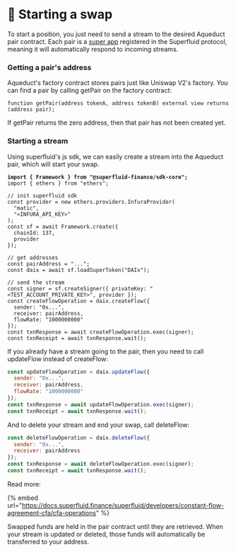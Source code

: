 # 🌊 Starting a swap

To start a position, you just need to send a stream to the desired Aqueduct pair contract. Each pair is a [super app](https://docs.superfluid.finance/superfluid/developers/super-apps) registered in the Superfluid protocol, meaning it will automatically respond to incoming streams.&#x20;



### Getting a pair's address

Aqueduct's factory contract stores pairs just like Uniswap V2's factory. You can find a pair by calling getPair on the factory contract:

```solidity
function getPair(address tokenA, address tokenB) external view returns (address pair);
```

If getPair returns the zero address, then that pair has not been created yet.



### Starting a stream

Using superfluid's js sdk, we can easily create a stream into the Aqueduct pair, which will start your swap.

<pre class="language-javascript"><code class="lang-javascript"><strong>import { Framework } from "@superfluid-finance/sdk-core";
</strong>import { ethers } from "ethers";

// init superfluid sdk
const provider = new ethers.providers.InfuraProvider(
  "matic",
  "&#x3C;INFURA_API_KEY>"
);
const sf = await Framework.create({
  chainId: 137,
  provider
});

// get addresses
const pairAddress = "...";
const daix = await sf.loadSuperToken("DAIx");

// send the stream
const signer = sf.createSigner({ privateKey: "&#x3C;TEST_ACCOUNT_PRIVATE_KEY>", provider });
const createFlowOperation = daix.createFlow({
  sender: "0x...",
  receiver: pairAddress,
  flowRate: "1000000000"
});
const txnResponse = await createFlowOperation.exec(signer);
const txnReceipt = await txnResponse.wait();
</code></pre>

If you already have a stream going to the pair, then you need to call updateFlow instead of createFlow:

```javascript
const updateFlowOperation = daix.updateFlow({
  sender: "0x...",
  receiver: pairAddress,
  flowRate: "1000000000"
});
const txnResponse = await updateFlowOperation.exec(signer);
const txnReceipt = await txnResponse.wait();
```

And to delete your stream and end your swap, call deleteFlow:

```javascript
const deleteFlowOperation = daix.deleteFlow({
  sender: "0x...",
  receiver: pairAddress
});
const txnResponse = await deleteFlowOperation.exec(signer);
const txnReceipt = await txnResponse.wait();
```

Read more:

{% embed url="https://docs.superfluid.finance/superfluid/developers/constant-flow-agreement-cfa/cfa-operations" %}

Swapped funds are held in the pair contract until they are retrieved. When your stream is updated or deleted, those funds will automatically be transferred to your address.
